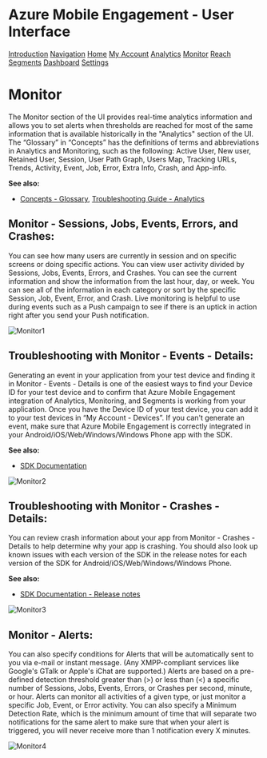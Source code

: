 <properties 
   pageTitle="Azure Mobile Engagement User Interface - Monitor" 
   description="User Interface Overview for the Monitor section of Azure Mobile Engagement" 
   services="mobile-engagement" 
   documentationCenter="mobile" 
   authors="v-micada" 
   manager="mattgre" 
   editor=""/>

<tags
   ms.service="mobile-engagement"
   ms.devlang="Java"
   ms.topic="article"
   ms.tgt_pltfrm="mobile"
   ms.workload="required" 
   ms.date="02/17/2015"
   ms.author="v-micada"/>

# Azure Mobile Engagement - User Interface

<div class="dev-center-tutorial-selector sublanding">
<a href="../mobile-engagement-user-interface" title="Introduction">Introduction</a>
<a href="../mobile-engagement-user-interface-navigation" title="Navigation">Navigation</a>
<a href="mobile-engagement-user-interface-home.md" title="Home">Home</a>
<a href="../mobile-engagement-user-interface-my-account" title="My Account">My Account</a>
<a href="../mobile-engagement-user-interface-analytics" title="Analytics">Analytics</a>
<a href="../mobile-engagement-user-interface-monitor" class="current" title="Monitor">Monitor</a>
<a href="../mobile-engagement-user-interface-reach" title="Reach">Reach</a>
<a href="../mobile-engagement-user-interface-segments" title="Segments">Segments</a>
<a href="../mobile-engagement-user-interface-dashboard" title="Dashboard">Dashboard</a>
<a href="../mobile-engagement-user-interface-settings" title="Settings">Settings</a>
</div>

# Monitor
 
The Monitor section of the UI provides real-time analytics information and allows you to set alerts when thresholds are reached for most of the same information that is available historically in the "Analytics" section of the UI. The “Glossary” in “Concepts” has the definitions of terms and abbreviations in Analytics and Monitoring, such as the following: Active User, New user, Retained User, Session, User Path Graph, Users Map, Tracking URLs, Trends, Activity, Event, Job, Error, Extra Info, Crash, and App-info.

**See also:** 

-  [Concepts - Glossary][Link 6], [Troubleshooting Guide - Analytics][Link 2]

## Monitor - Sessions, Jobs, Events, Errors, and Crashes:
You can see how many users are currently in session and on specific screens or doing specific actions. You can view user activity divided by Sessions, Jobs, Events, Errors, and Crashes. You can see the current information and show the information from the last hour, day, or week. You can see all of the information in each category or sort by the specific Session, Job, Event, Error, and Crash.  Live monitoring is helpful to use during events such as a Push campaign to see if there is an uptick in action right after you send your Push notification. 
 
![Monitor1][14]  

## Troubleshooting with Monitor - Events - Details:
Generating an event in your application from your test device and finding it in Monitor - Events - Details is one of the easiest ways to find your Device ID for your test device and to confirm that Azure Mobile Engagement integration of Analytics, Monitoring, and Segments is working from your application. Once you have the Device ID of your test device, you can add it to your test devices in “My Account - Devices”. If you can't generate an event, make sure that Azure Mobile Engagement is correctly integrated in your Android/iOS/Web/Windows/Windows Phone app with the SDK.

**See also:** 

-  [SDK Documentation][Link 5]

![Monitor2][15]  

## Troubleshooting with Monitor - Crashes - Details:
You can review crash information about your app from Monitor - Crashes - Details to help determine why your app is crashing. You should also look up known issues with each version of the SDK in the release notes for each version of the SDK for Android/iOS/Web/Windows/Windows Phone. 

**See also:** 

-  [SDK Documentation - Release notes][Link 5]

![Monitor3][16] 

## Monitor - Alerts:
You can also specify conditions for Alerts that will be automatically sent to you via e-mail or instant message. (Any XMPP-compliant services like Google's GTalk or Apple's iChat are supported.) Alerts are based on a pre-defined detection threshold greater than (>) or less than (<) a specific number of Sessions, Jobs, Events, Errors, or Crashes per second, minute, or hour. Alerts can monitor all activities of a given type, or just monitor a specific Job, Event, or Error activity. You can also specify a Minimum Detection Rate, which is the minimum amount of time that will separate two notifications for the same alert to make sure that when your alert is triggered, you will never receive more than 1 notification every X minutes.
 
![Monitor4][17]

<!--Image references-->
[1]: ./media/mobile-engagement-user-interface-navigation/navigation1.png
[2]: ./media/mobile-engagement-user-interface-home/home1.png
[3]: ./media/mobile-engagement-user-interface-home/home2.png
[4]: ./media/mobile-engagement-user-interface-home/home3.png
[5]: ./media/mobile-engagement-user-interface-home/home4.png
[6]: ./media/mobile-engagement-user-interface-home/home5.png
[7]: ./media/mobile-engagement-user-interface-my-account/myaccount1.png
[8]: ./media/mobile-engagement-user-interface-my-account/myaccount2.png
[9]: ./media/mobile-engagement-user-interface-my-account/myaccount3.png
[10]: ./media/mobile-engagement-user-interface-analytics/analytics1.png
[11]: ./media/mobile-engagement-user-interface-analytics/analytics2.png
[12]: ./media/mobile-engagement-user-interface-analytics/analytics3.png
[13]: ./media/mobile-engagement-user-interface-analytics/analytics4.png
[14]: ./media/mobile-engagement-user-interface-monitor/monitor1.png
[15]: ./media/mobile-engagement-user-interface-monitor/monitor2.png
[16]: ./media/mobile-engagement-user-interface-monitor/monitor3.png
[17]: ./media/mobile-engagement-user-interface-monitor/monitor4.png
[18]: ./media/mobile-engagement-user-interface-reach/reach1.png
[19]: ./media/mobile-engagement-user-interface-reach/reach2.png
[20]: ./media/mobile-engagement-user-interface-reach/Reach-Campaign1.png
[21]: ./media/mobile-engagement-user-interface-reach/Reach-Campaign2.png
[22]: ./media/mobile-engagement-user-interface-reach/Reach-Campaign3.png
[23]: ./media/mobile-engagement-user-interface-reach/Reach-Campaign4.png
[24]: ./media/mobile-engagement-user-interface-reach/Reach-Campaign5.png
[25]: ./media/mobile-engagement-user-interface-reach/Reach-Campaign6.png
[26]: ./media/mobile-engagement-user-interface-reach/Reach-Campaign7.png
[27]: ./media/mobile-engagement-user-interface-reach/Reach-Campaign8.png
[28]: ./media/mobile-engagement-user-interface-reach/Reach-Campaign9.png
[29]: ./media/mobile-engagement-user-interface-reach/Reach-Criterion1.png
[30]: ./media/mobile-engagement-user-interface-reach/Reach-Content1.png
[31]: ./media/mobile-engagement-user-interface-reach/Reach-Content2.png
[32]: ./media/mobile-engagement-user-interface-reach/Reach-Content3.png
[33]: ./media/mobile-engagement-user-interface-reach/Reach-Content4.png
[34]: ./media/mobile-engagement-user-interface-dashboard/dashboard1.png
[35]: ./media/mobile-engagement-user-interface-segments/segments1.png
[36]: ./media/mobile-engagement-user-interface-segments/segments2.png
[37]: ./media/mobile-engagement-user-interface-segments/segments3.png
[38]: ./media/mobile-engagement-user-interface-segments/segments4.png
[39]: ./media/mobile-engagement-user-interface-segments/segments5.png
[40]: ./media/mobile-engagement-user-interface-segments/segments6.png
[41]: ./media/mobile-engagement-user-interface-segments/segments7.png
[42]: ./media/mobile-engagement-user-interface-segments/segments8.png
[43]: ./media/mobile-engagement-user-interface-segments/segments9.png
[44]: ./media/mobile-engagement-user-interface-segments/segments10.png
[45]: ./media/mobile-engagement-user-interface-segments/segments11.png
[46]: ./media/mobile-engagement-user-interface-settings/settings1.png
[47]: ./media/mobile-engagement-user-interface-settings/settings2.png
[48]: ./media/mobile-engagement-user-interface-settings/settings3.png
[49]: ./media/mobile-engagement-user-interface-settings/settings4.png
[50]: ./media/mobile-engagement-user-interface-settings/settings5.png
[51]: ./media/mobile-engagement-user-interface-settings/settings6.png
[52]: ./media/mobile-engagement-user-interface-settings/settings7.png
[53]: ./media/mobile-engagement-user-interface-settings/settings8.png
[54]: ./media/mobile-engagement-user-interface-settings/settings9.png
[55]: ./media/mobile-engagement-user-interface-settings/settings10.png
[56]: ./media/mobile-engagement-user-interface-settings/settings11.png
[57]: ./media/mobile-engagement-user-interface-settings/settings12.png
[58]: ./media/mobile-engagement-user-interface-settings/settings13.png

<!--Link references-->
[Link 1]: mobile-engagement-user-interface.md
[Link 2]: mobile-engagement-troubleshooting-guide.md
[Link 3]: mobile-engagement-how-tos.md
[Link 4]: http://go.microsoft.com/fwlink/?LinkID=525553
[Link 5]: http://go.microsoft.com/fwlink/?LinkID=525554
[Link 6]: http://go.microsoft.com/fwlink/?LinkId=525555
[Link 7]: https://account.windowsazure.com/PreviewFeatures
[Link 8]: https://social.msdn.microsoft.com/Forums/azure/home?forum=azuremobileengagement
[Link 9]: http://azure.microsoft.com/services/mobile-engagement/
[Link 10]: http://azure.microsoft.com/documentation/services/mobile-engagement/
[Link 11]: http://azure.microsoft.com/pricing/details/mobile-engagement/
[Link 12]: mobile-engagement-user-interface-navigation.md
[Link 13]: mobile-engagement-user-interface-home.md
[Link 14]: mobile-engagement-user-interface-my-account.md
[Link 15]: mobile-engagement-user-interface-analytics.md
[Link 16]: mobile-engagement-user-interface-monitor.md
[Link 17]: mobile-engagement-user-interface-reach.md
[Link 18]: mobile-engagement-user-interface-segments.md
[Link 19]: mobile-engagement-user-interface-dashboard.md
[Link 20]: mobile-engagement-user-interface-settings.md
[Link 21]: mobile-engagement-troubleshooting-guide-analytics.md
[Link 22]: mobile-engagement-troubleshooting-guide-apis.md
[Link 23]: mobile-engagement-troubleshooting-guide-push-reach.md
[Link 24]: mobile-engagement-troubleshooting-guide-service.md
[Link 25]: mobile-engagement-troubleshooting-guide-sdk.md
[Link 26]: mobile-engagement-troubleshooting-guide-sr-info.md
[Link 27]: mobile-engagement-how-tos-first-push.md
[Link 28]: mobile-engagement-how-tos-test-campaign.md
[Link 29]: mobile-engagement-how-tos-personalize-push.md
[Link 30]: mobile-engagement-how-tos-differentiate-push.md
[Link 31]: mobile-engagement-how-tos-schedule-campaign.md
[Link 32]: mobile-engagement-how-tos-text-view.md
[Link 33]: mobile-engagement-how-tos-web-view.md
